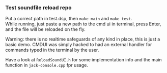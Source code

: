 ### Test soundfile reload repo

Put a correct path in test.dsp, then `make main` and `make test`.  
While running, just paste a new path to the cmd ui in terminal, press Enter, and the file will be reloaded on the fly.

Warning: there is no realtime safeguards of any kind in place, this is just a basic demo. CMDUI was simply hacked to had an external handler for commands typed in the terminal by the user.

Have a look at `ReloadSoundUI.h` for some implementation info and the main function in `jack-console.cpp` fpr usage.